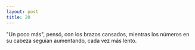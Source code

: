 ```yaml
---
layout: post
title: 20
---
```


"Un poco más", pensó, con los brazos cansados,
mientras los números en su cabeza seguían aumentando,
cada vez más lento.

